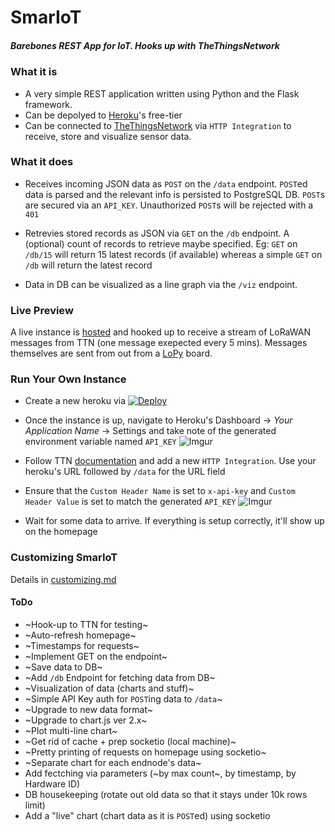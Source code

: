 # SmarIoT
##### Barebones REST App for IoT. Hooks up with TheThingsNetwork

### What it is
- A very simple REST application written using Python and the Flask framework.
- Can be depolyed to [Heroku](https://heroku.com)'s free-tier
- Can be connected to [TheThingsNetwork](https://thethingsnetwork.org) via `HTTP Integration` to receive, store and visualize sensor data.


### What it does
- Receives incoming JSON data as `POST` on the `/data` endpoint. `POST`ed data is parsed and the relevant info is persisted to PostgreSQL DB. `POST`s are secured via an `API_KEY`. Unauthorized `POST`s will be rejected with a `401`

- Retrevies stored records as JSON via `GET` on the `/db` endpoint. A (optional) count of records to retrieve maybe specified. Eg: `GET` on `/db/15` will return 15 latest records (if available) whereas a simple `GET` on `/db` will return the latest record

- Data in DB can be visualized as a line graph via the `/viz` endpoint.


### Live Preview
A live instance is [hosted](https://smariot.herokuapp.com/) and hooked up to receive a stream of LoRaWAN messages from TTN (one message exepected every 5 mins). Messages themselves are sent from out from a [LoPy](https://pycom.io/product/lopy/) board.


### Run Your Own Instance
- Create a new heroku via [![Deploy](https://www.herokucdn.com/deploy/button.png)](https://heroku.com/deploy)

- Once the instance is up, navigate to Heroku's Dashboard -> _Your Application Name_ -> Settings and take note of the generated environment variable named `API_KEY`
![Imgur](https://i.imgur.com/Bn9QSxX.png)

- Follow TTN [documentation](https://www.thethingsnetwork.org/docs/applications/http/) and add a new `HTTP Integration`. Use your heroku's URL followed by `/data` for the URL field

- Ensure that the `Custom Header Name` is set to `x-api-key` and `Custom Header Value` is set to match the generated `API_KEY`
![Imgur](https://i.imgur.com/djzUnOm.png)

- Wait for some data to arrive. If everything is setup correctly, it'll show up on the homepage

### Customizing SmarIoT
Details in [customizing.md](customizing.md)

#### ToDo
- ~Hook-up to TTN for testing~
- ~Auto-refresh homepage~
- ~Timestamps for requests~
- ~Implement GET on the endpoint~
- ~Save data to DB~
- ~Add `/db` Endpoint for fetching data from DB~
- ~Visualization of data (charts and stuff)~
- ~Simple API Key auth for `POST`ing data to `/data`~
- ~Upgrade to new data format~
- ~Upgrade to chart.js ver 2.x~
- ~Plot multi-line chart~
- ~Get rid of cache + prep socketio (local machine)~
- ~Pretty printing of requests on homepage using socketio~
- ~Separate chart for each endnode's data~
- Add fectching via parameters (~by max count~, by timestamp, by Hardware ID)
- DB housekeeping (rotate out old data so that it stays under 10k rows limit)
- Add a "live" chart (chart data as it is `POST`ed) using socketio
